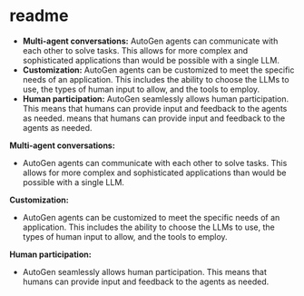 # readme

- **Multi-agent conversations:** AutoGen agents can communicate with each other to solve tasks. This allows for more complex and sophisticated applications than would be possible with a single LLM.
- **Customization:** AutoGen agents can be customized to meet the specific needs of an application. This includes the ability to choose the LLMs to use, the types of human input to allow, and the tools to employ.
- **Human participation:** AutoGen seamlessly allows human participation. This means that humans can provide input and feedback to the agents as needed. means that humans can provide input and feedback to the agents as needed.



**Multi-agent conversations:** 
- AutoGen agents can communicate with each other to solve tasks. This allows for more complex and sophisticated applications than would be possible with a single LLM.

**Customization:** 
- AutoGen agents can be customized to meet the specific needs of an application. This includes the ability to choose the LLMs to use, the types of human input to allow, and the tools to employ.

**Human participation:** 
- AutoGen seamlessly allows human participation. This means that humans can provide input and feedback to the agents as needed.
